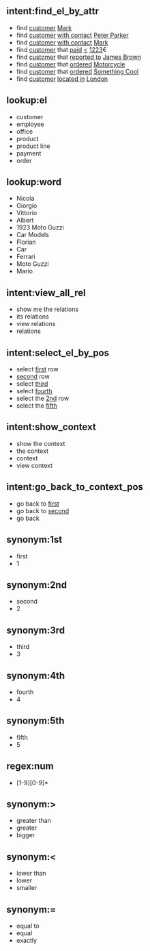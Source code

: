 ## intent:find_el_by_attr
- find [customer](el) [Mark](word)
- find [customer](el) [with contact](attr) [Peter Parker](word)
- find [customer](el) [with contact](attr) [Mark](word)
- find [customer](el) that [paid](attr) [<](num_op) [1223](num)€
- find [customer](el) that [reported to](attr) [James Brown](word)
- find [customer](el) that [ordered](attr) [Motorcycle](word)
- find [customer](el) that [ordered](attr) [Something Cool](word)
- find [customer](el) [located in](attr) [London](word)


## lookup:el
- customer
- employee
- office
- product
- product line
- payment
- order

## lookup:word
- Nicola
- Giorgio
- Vittorio
- Albert
- 1923 Moto Guzzi
- Car Models
- Florian
- Car
- Ferrari
- Moto Guzzi
- Mario

## intent:view_all_rel
- show me the relations
- its relations
- view relations
- relations
## intent:select_el_by_pos
- select [first](pos) row
- [second](pos) row
- select [third](pos)
- select [fourth](pos)
- select the [2nd](pos) row
- select the [fifth](pos)
## intent:show_context
- show the context
- the context
- context
- view context
## intent:go_back_to_context_pos
- go back to [first](pos)
- go back to [second](pos)
- go back
## synonym:1st
- first
- 1
## synonym:2nd
- second
- 2
## synonym:3rd
- third
- 3
## synonym:4th
- fourth
- 4
## synonym:5th
- fifth
- 5
## regex:num
- [1-9][0-9]*
## synonym:>
- greater than
- greater
- bigger
## synonym:<
- lower than
- lower
- smaller
## synonym:=
- equal to
- equal
- exactly